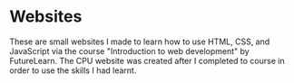 # Websites
These are small websites I made to learn how to use HTML, CSS, and JavaScript via the course "Introduction to web development" by FutureLearn. The CPU website was created after I completed to course in order to use the skills I had learnt.
